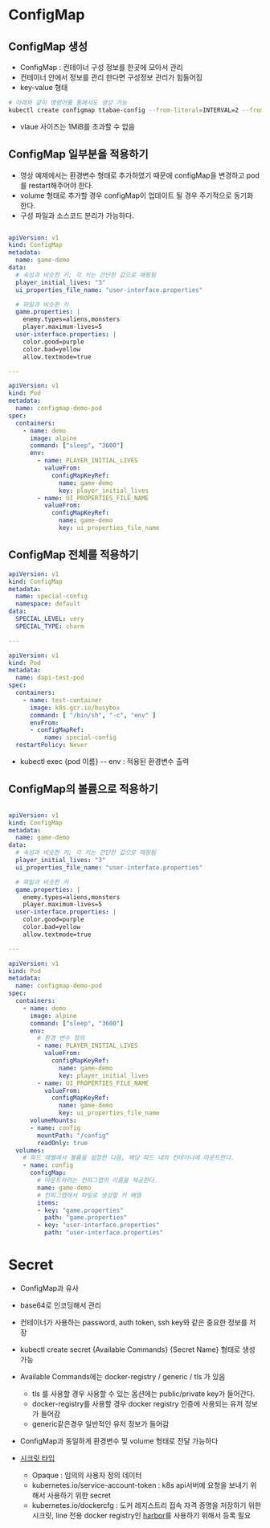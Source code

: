 # ConfigMap

## ConfigMap 생성

* ConfigMap : 컨테이너 구성 정보를 한곳에 모아서 관리
* 컨테이너 안에서 정보를 관리 한다면 구성정보 관리가 힘들어짐
* key-value 형태

```sh
# 아래와 같이 명령어를 통해서도 생성 가능
kubectl create configmap ttabae-config --from-literal=INTERVAL=2 --from-literal=OPTION=boy --from-file=config.dir
```

* vlaue 사이즈는 1MiB를 초과할 수 없음

## ConfigMap 일부분을 적용하기

* 영상 예제에서는 환경변수 형태로 추가하였기 때문에 configMap을 변경하고 pod를 restart해주어야 한다.
* volume 형태로 추가할 경우 configMap이 업데이트 될 경우 주기적으로 동기화 한다.
* 구성 파일과 소스코드 분리가 가능하다.

```yaml

apiVersion: v1
kind: ConfigMap
metadata:
  name: game-demo
data:
  # 속성과 비슷한 키; 각 키는 간단한 값으로 매핑됨
  player_initial_lives: "3"
  ui_properties_file_name: "user-interface.properties"

  # 파일과 비슷한 키
  game.properties: |
    enemy.types=aliens,monsters
    player.maximum-lives=5    
  user-interface.properties: |
    color.good=purple
    color.bad=yellow
    allow.textmode=true 

---

apiVersion: v1
kind: Pod
metadata:
  name: configmap-demo-pod
spec:
  containers:
    - name: demo
      image: alpine
      command: ["sleep", "3600"]
      env:
        - name: PLAYER_INITIAL_LIVES
          valueFrom:
            configMapKeyRef:
              name: game-demo 
              key: player_initial_lives
        - name: UI_PROPERTIES_FILE_NAME
          valueFrom:
            configMapKeyRef:
              name: game-demo
              key: ui_properties_file_name
```

## ConfigMap 전체를 적용하기

```yaml 
apiVersion: v1
kind: ConfigMap
metadata:
  name: special-config
  namespace: default
data:
  SPECIAL_LEVEL: very
  SPECIAL_TYPE: charm

---

apiVersion: v1
kind: Pod
metadata:
  name: dapi-test-pod
spec:
  containers:
    - name: test-container
      image: k8s.gcr.io/busybox
      command: [ "/bin/sh", "-c", "env" ]
      envFrom:
      - configMapRef:
          name: special-config
  restartPolicy: Never

```

* kubectl exec {pod 이름} -- env : 적용된 환경변수 출력


## ConfigMap의 볼륨으로 적용하기

```yaml

apiVersion: v1
kind: ConfigMap
metadata:
  name: game-demo
data:
  # 속성과 비슷한 키; 각 키는 간단한 값으로 매핑됨
  player_initial_lives: "3"
  ui_properties_file_name: "user-interface.properties"

  # 파일과 비슷한 키
  game.properties: |
    enemy.types=aliens,monsters
    player.maximum-lives=5    
  user-interface.properties: |
    color.good=purple
    color.bad=yellow
    allow.textmode=true 

---

apiVersion: v1
kind: Pod
metadata:
  name: configmap-demo-pod
spec:
  containers:
    - name: demo
      image: alpine
      command: ["sleep", "3600"]
      env:
        # 환경 변수 정의
        - name: PLAYER_INITIAL_LIVES 
          valueFrom:
            configMapKeyRef:
              name: game-demo 
              key: player_initial_lives
        - name: UI_PROPERTIES_FILE_NAME
          valueFrom:
            configMapKeyRef:
              name: game-demo
              key: ui_properties_file_name
      volumeMounts:
      - name: config
        mountPath: "/config"
        readOnly: true
  volumes:
    # 파드 레벨에서 볼륨을 설정한 다음, 해당 파드 내의 컨테이너에 마운트한다.
    - name: config
      configMap:
        # 마운트하려는 컨피그맵의 이름을 제공한다.
        name: game-demo
        # 컨피그맵에서 파일로 생성할 키 배열
        items:
        - key: "game.properties"
          path: "game.properties"
        - key: "user-interface.properties"
          path: "user-interface.properties"
```

# Secret

* ConfigMap과 유사
* base64로 인코딩해서 관리
* 컨테이너가 사용하는 password, auth token, ssh key와 같은 중요한 정보를 저장

* kubectl create secret {Available Commands} {Secret Name} 형태로 생성 가능
* Available Commands에는 docker-registry / generic / tls 가 있음
  * tls 를 사용할 경우 사용할 수 있는 옵션에는 public/private key가 
  들어간다.
  * docker-registry를 사용할 경우 docker registry 인증에 사용되는 유저 정보가 들어감
  * generic같은경우 일반적인 유저 정보가 들어감
* ConfigMap과 동일하게 환경변수 및 volume 형태로 전달 가능하다

* [시크릿 타입](https://kubernetes.io/ko/docs/concepts/configuration/secret/#secret-types)
  * Opaque : 임의의 사용자 정의 데이터
  * kubernetes.io/service-account-token : k8s api서버에 요청을 보내기 위해서 사용하기 위한 secret
  * kubernetes.io/dockercfg :  도커 레지스트리 접속 자격 증명을 저장하기 위한 시크릿, line 전용 docker registry인 [harbor](https://harbor.linecorp.com/)를 사용하기 위해서 등록 필요